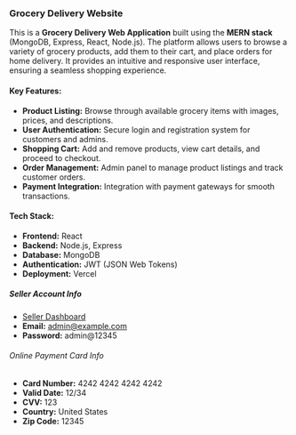### Grocery Delivery Website

This is a **Grocery Delivery Web Application** built using the **MERN stack** (MongoDB, Express, React, Node.js). The platform allows users to browse a variety of grocery products, add them to their cart, and place orders for home delivery. It provides an intuitive and responsive user interface, ensuring a seamless shopping experience.

#### **Key Features:**

- **Product Listing:** Browse through available grocery items with images, prices, and descriptions.
- **User Authentication:** Secure login and registration system for customers and admins.
- **Shopping Cart:** Add and remove products, view cart details, and proceed to checkout.
- **Order Management:** Admin panel to manage product listings and track customer orders.
- **Payment Integration:** Integration with payment gateways for smooth transactions.

#### **Tech Stack:**

- **Frontend:** React
- **Backend:** Node.js, Express
- **Database:** MongoDB
- **Authentication:** JWT (JSON Web Tokens)
- **Deployment:** Vercel

##### Seller Account Info
- [Seller Dashboard](liveLink/Seller)
- **Email:** admin@example.com
- **Password:** admin@12345

###### Online Payment Card Info
- **Card Number:** 4242 4242 4242 4242
- **Valid Date:** 12/34
- **CVV:** 123
- **Country:** United States
- **Zip Code:** 12345
